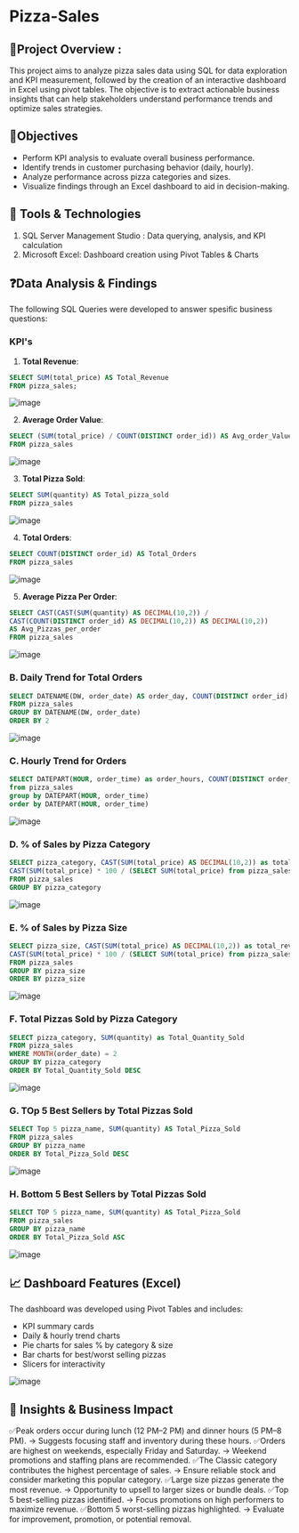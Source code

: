 # Pizza-Sales

## 📌Project Overview :
This project aims to analyze pizza sales data using SQL for data exploration and KPI measurement, followed by the creation of an interactive dashboard in Excel using pivot tables. The objective is to extract actionable business insights that can help stakeholders understand performance trends and optimize sales strategies.

## 🎯Objectives
- Perform KPI analysis to evaluate overall business performance.
- Identify trends in customer purchasing behavior (daily, hourly).
- Analyze performance across pizza categories and sizes.
- Visualize findings through an Excel dashboard to aid in decision-making.

## 🧰 Tools & Technologies
1. SQL Server Management Studio : Data querying, analysis, and KPI calculation
2. Microsoft Excel: Dashboard creation using Pivot Tables & Charts


## ❓Data Analysis & Findings
The following SQL Queries were developed to answer spesific business questions:
### KPI's

1. **Total Revenue**:
```sql
SELECT SUM(total_price) AS Total_Revenue
FROM pizza_sales;
```
![image](https://github.com/user-attachments/assets/1ecd780d-0571-40ec-8e38-b696023bcb68)

2. **Average Order Value**:
```sql
SELECT (SUM(total_price) / COUNT(DISTINCT order_id)) AS Avg_order_Value
FROM pizza_sales
```
![image](https://github.com/user-attachments/assets/d05f7bf4-c5c5-4c3b-8ae0-06db4cbb7a23)

3. **Total Pizza Sold**:
```sql
SELECT SUM(quantity) AS Total_pizza_sold
FROM pizza_sales
```
![image](https://github.com/user-attachments/assets/7a89ba73-3575-4e7c-945d-6dd870e69643)

4. **Total Orders**:
```sql
SELECT COUNT(DISTINCT order_id) AS Total_Orders
FROM pizza_sales
```
![image](https://github.com/user-attachments/assets/8b992e5b-ecea-47f0-8dd2-6cf274349e40)

5. **Average Pizza Per Order**:
```sql
SELECT CAST(CAST(SUM(quantity) AS DECIMAL(10,2)) / 
CAST(COUNT(DISTINCT order_id) AS DECIMAL(10,2)) AS DECIMAL(10,2))
AS Avg_Pizzas_per_order
FROM pizza_sales
```
![image](https://github.com/user-attachments/assets/a878f586-8fcc-425d-b2bf-00063443b896)

### B. Daily Trend for Total Orders
```sql
SELECT DATENAME(DW, order_date) AS order_day, COUNT(DISTINCT order_id) AS total_orders 
FROM pizza_sales
GROUP BY DATENAME(DW, order_date)
ORDER BY 2
```
![image](https://github.com/user-attachments/assets/4a029552-0252-4dd4-a77a-0aa461e685de)

### C. Hourly Trend for Orders
```sql
SELECT DATEPART(HOUR, order_time) as order_hours, COUNT(DISTINCT order_id) as total_orders
from pizza_sales
group by DATEPART(HOUR, order_time)
order by DATEPART(HOUR, order_time)
```
![image](https://github.com/user-attachments/assets/66e695cb-993d-414d-9228-6d0ceeac54e8)

### D. % of Sales by Pizza Category
```sql
SELECT pizza_category, CAST(SUM(total_price) AS DECIMAL(10,2)) as total_revenue,
CAST(SUM(total_price) * 100 / (SELECT SUM(total_price) from pizza_sales) AS DECIMAL(10,2)) AS PCT
FROM pizza_sales
GROUP BY pizza_category
```
![image](https://github.com/user-attachments/assets/61ba0679-5a5f-4f2d-95b4-00b46eb34500)

### E. % of Sales by Pizza Size
```sql
SELECT pizza_size, CAST(SUM(total_price) AS DECIMAL(10,2)) as total_revenue,
CAST(SUM(total_price) * 100 / (SELECT SUM(total_price) from pizza_sales) AS DECIMAL(10,2)) AS PCT
FROM pizza_sales
GROUP BY pizza_size
ORDER BY pizza_size
```
![image](https://github.com/user-attachments/assets/65366345-a5a7-4a46-917a-c59d65c52e0e)

### F. Total Pizzas Sold by Pizza Category
```sql
SELECT pizza_category, SUM(quantity) as Total_Quantity_Sold
FROM pizza_sales
WHERE MONTH(order_date) = 2
GROUP BY pizza_category
ORDER BY Total_Quantity_Sold DESC
```
![image](https://github.com/user-attachments/assets/f064ec49-7bab-4590-801f-59b19fbc316b)

### G. TOp 5 Best Sellers by Total Pizzas Sold
```sql
SELECT Top 5 pizza_name, SUM(quantity) AS Total_Pizza_Sold
FROM pizza_sales
GROUP BY pizza_name
ORDER BY Total_Pizza_Sold DESC
```
![image](https://github.com/user-attachments/assets/a1ed71a7-f484-459d-ab36-820670a56bae)

### H. Bottom 5 Best Sellers by Total Pizzas Sold
```sql
SELECT TOP 5 pizza_name, SUM(quantity) AS Total_Pizza_Sold
FROM pizza_sales
GROUP BY pizza_name
ORDER BY Total_Pizza_Sold ASC
```
![image](https://github.com/user-attachments/assets/cf72e224-a7b0-4b98-8f56-841764af7879)

## 📈 Dashboard Features (Excel)
The dashboard was developed using Pivot Tables and includes:
- KPI summary cards
- Daily & hourly trend charts
- Pie charts for sales % by category & size
- Bar charts for best/worst selling pizzas
- Slicers for interactivity 

![image](https://github.com/user-attachments/assets/2b00b6a0-201f-483a-a8a7-bf4db20541ab)

## 🚀 Insights & Business Impact
✅Peak orders occur during lunch (12 PM–2 PM) and dinner hours (5 PM–8 PM).
→ Suggests focusing staff and inventory during these hours.
✅Orders are highest on weekends, especially Friday and Saturday.
→ Weekend promotions and staffing plans are recommended.
✅The Classic category contributes the highest percentage of sales.
→ Ensure reliable stock and consider marketing this popular category.
✅Large size pizzas generate the most revenue.
→ Opportunity to upsell to larger sizes or bundle deals.
✅Top 5 best-selling pizzas identified.
→ Focus promotions on high performers to maximize revenue.
✅Bottom 5 worst-selling pizzas highlighted.
→ Evaluate for improvement, promotion, or potential removal.
